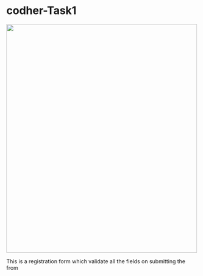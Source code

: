 # codher-Task1

<img src="https://user-images.githubusercontent.com/75921522/196501562-39326dac-1a65-4f4c-8287-6f5af0b4e5ba.jpg" width="500" height="600">

This is a registration form which validate all the fields on submitting the from
